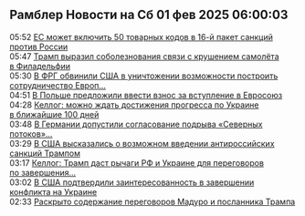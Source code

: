 <h2>Рамблер Новости на Сб 01 фев 2025 06:00:03</h2>
<div class="rssn table">
  <span class="smaller gray hspace">05:52</span> <a class="nodecor" href="https://news.rambler.ru/world/54127869-es-mozhet-vklyuchit-50-tovarnyh-kodov-v-16-y-paket-sanktsiy-protiv-rossii/">ЕС может включить 50 товарных кодов в 16-й пакет санкций против России</a>
</div>
<div class="rssn table">
  <span class="smaller gray hspace">05:47</span> <a class="nodecor" href="https://news.rambler.ru/world/54136955-tramp-vyrazil-soboleznovaniya-svyazi-s-krusheniem-samoleta-v-filadelfii/">Трамп выразил соболезнования связи с крушением самолёта в Филадельфии</a>
</div>
<div class="rssn table">
  <span class="smaller gray hspace">05:30</span> <a class="nodecor" href="https://news.rambler.ru/world/54136952-v-frg-obvinili-ssha-v-unichtozhenii-vozmozhnosti-postroit-sotrudnichestvo-evropy-s-rossiey/">В ФРГ обвинили США в уничтожении возможности построить сотрудничество Европ...</a>
</div>
<div class="rssn table">
  <span class="smaller gray hspace">04:51</span> <a class="nodecor" href="https://news.rambler.ru/world/54136914-v-polshe-predlozhili-vvesti-vznos-za-vstuplenie-v-evrosoyuz/">В Польше предложили ввести взнос за вступление в Евросоюз</a>
</div>
<div class="rssn table">
  <span class="smaller gray hspace">04:28</span> <a class="nodecor" href="https://news.rambler.ru/world/54136878-kellog-mozhno-zhdat-dostizheniya-progressa-po-ukraine-v-blizhayshie-100-dney/">Келлог: можно ждать достижения прогресса по Украине в ближайшие 100 дней</a>
</div>
<div class="rssn table">
  <span class="smaller gray hspace">03:48</span> <a class="nodecor" href="https://news.rambler.ru/world/54136870-v-germanii-dopustili-soglasovanie-podryva-severnyh-potokov-s-pravitelstvom-frg/">В Германии допустили согласование подрыва «Северных потоков»...</a>
</div>
<div class="rssn table">
  <span class="smaller gray hspace">03:29</span> <a class="nodecor" href="https://news.rambler.ru/world/54136848-v-ssha-vyskazalis-o-vozmozhnom-vvedenii-antirossiyskih-sanktsiy-trampom/">В США высказались о возможном введении антироссийских санкций Трампом</a>
</div>
<div class="rssn table">
  <span class="smaller gray hspace">03:17</span> <a class="nodecor" href="https://news.rambler.ru/world/54130953-kellog-tramp-dast-rychagi-rf-i-ukraine-dlya-peregovorov-po-zaversheniya-konflikta/">Келлог: Трамп даст рычаги РФ и Украине для переговоров по завершения...</a>
</div>
<div class="rssn table">
  <span class="smaller gray hspace">03:02</span> <a class="nodecor" href="https://news.rambler.ru/world/54136835-v-ssha-podtverdili-zainteresovannost-v-zavershenii-konflikta-na-ukraine/">В США подтвердили заинтересованность в завершении конфликта на Украине</a>
</div>
<div class="rssn table">
  <span class="smaller gray hspace">02:33</span> <a class="nodecor" href="https://news.rambler.ru/world/54135347-raskryto-soderzhanie-peregovorov-maduro-i-poslannika-trampa/">Раскрыто содержание переговоров Мадуро и посланника Трампа</a>
</div>